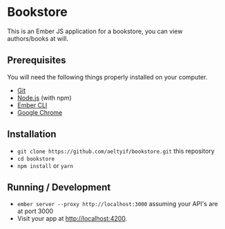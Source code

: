 # Bookstore

This is an Ember JS application for a bookstore, you can view authors/books at will.

## Prerequisites

You will need the following things properly installed on your computer.

* [Git](https://git-scm.com/)
* [Node.js](https://nodejs.org/) (with npm)
* [Ember CLI](https://ember-cli.com/)
* [Google Chrome](https://google.com/chrome/)

## Installation

* `git clone https://github.com/aeltyif/bookstore.git` this repository
* `cd bookstore`
* `npm install` or `yarn`

## Running / Development

* `ember server --proxy http://localhost:3000` assuming your API's are at port 3000
* Visit your app at [http://localhost:4200](http://localhost:4200).
